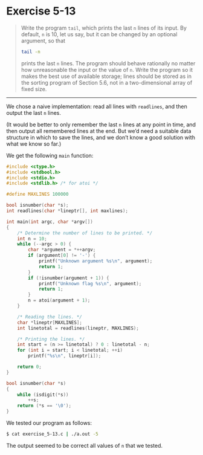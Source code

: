 # Exercise 5-13

> Write the program `tail`, which prints the last `n` lines of its input.
> By default, `n` is 10, let us say, but it can be changed by an optional argument,
> so that
> ```sh
> tail -n
> ```
> prints the last `n` lines.
> The program should behave rationally no matter how unreasonable the input or the value of `n`.
> Write the program so it makes the best use of available storage;
> lines should be stored as in the sorting program of Section 5.6, not in a two-dimensional array of fixed size.

---

We chose a naive implementation:
read all lines with `readlines`, and then output the last `n` lines.

(It would be better to only remember the last `n` lines at any point in time, and then output all remembered lines at the end.
But we’d need a suitable data structure in which to save the lines, and we don’t know a good solution with what we know so far.)

We get the following `main` function:
```c
#include <ctype.h>
#include <stdbool.h>
#include <stdio.h>
#include <stdlib.h> /* for atoi */

#define MAXLINES 100000

bool isnumber(char *s);
int readlines(char *lineptr[], int maxlines);

int main(int argc, char *argv[])
{
	/* Determine the number of lines to be printed. */
	int n = 10;
	while (--argc > 0) {
		char *argument = *++argv;
		if (argument[0] != '-') {
			printf("Unknown argument %s\n", argument);
			return 1;
		}
		if (!isnumber(argument + 1)) {
			printf("Unknown flag %s\n", argument);
			return 1;
		}
		n = atoi(argument + 1);
	}

	/* Reading the lines. */
	char *lineptr[MAXLINES];
	int linetotal = readlines(lineptr, MAXLINES);

	/* Printing the lines. */
	int start = (n >= linetotal) ? 0 : linetotal - n;
	for (int i = start; i < linetotal; ++i)
		printf("%s\n", lineptr[i]);

	return 0;
}

bool isnumber(char *s)
{
	while (isdigit(*s))
		++s;
	return (*s == '\0');
}
```

We tested our program as follows:
```sh
$ cat exercise_5-13.c | ./a.out -5
```
The output seemed to be correct all values of `n` that we tested.
